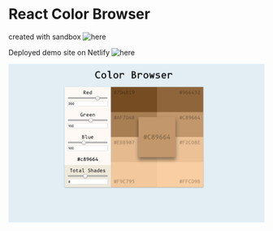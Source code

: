 # React Color Browser

created with sandbox
![here](https://codesandbox.io/s/github/vijayjangid/react-color-browser)

Deployed demo site on Netlify ![here](https://csb-xqppj.netlify.com/)

![screenshot](/public/screenshot.png?raw=true "Screenshot")

